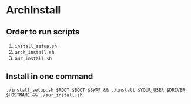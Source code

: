 # ArchInstall

## Order to run scripts
1. `install_setup.sh`
2. `arch_install.sh`
3. `aur_install.sh`

## Install in one command

`./install_setup.sh $ROOT $BOOT $SWAP && ./install $YOUR_USER $DRIVER $HOSTNAME && ./aur_install.sh`
